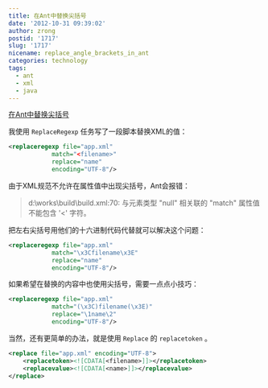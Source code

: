 ```yaml
---
title: 在Ant中替换尖括号
date: '2012-10-31 09:39:02'
author: zrong
postid: '1717'
slug: '1717'
nicename: replace_angle_brackets_in_ant
categories: technology
tags:
  - ant
  - xml
  - java
---
```


[在Ant中替换尖括号](http://blog.zengrong.net/post/1717.html)

我使用 `ReplaceRegexp` 任务写了一段脚本替换XML的值：

``` xml
<replaceregexp file="app.xml"
			match="<filename>"
			replace="name"
			encoding="UTF-8"/>
```

由于XML规范不允许在属性值中出现尖括号，Ant会报错：

> d:\works\build\build.xml:70: 与元素类型 "null" 相关联的 "match" 属性值不能包含 '<' 字符。

把左右尖括号用他们的十六进制代码代替就可以解决这个问题：

``` xml
<replaceregexp file="app.xml"
			match="\x3Cfilename\x3E"
			replace="name"
			encoding="UTF-8"/>
```

如果希望在替换的内容中也使用尖括号，需要一点点小技巧：

``` xml
<replaceregexp file="app.xml"
			match="(\x3C)filename(\x3E)"
			replace="\1name\2"
			encoding="UTF-8"/>
```

当然，还有更简单的办法，就是使用 `Replace` 的 `replacetoken` 。

``` xml
<replace file="app.xml" encoding="UTF-8">
	<replacetoken><![CDATA[<filename>]]></replacetoken>
	<replacevalue><![CDATA[<name>]]></replacevalue>
</replace>
```
